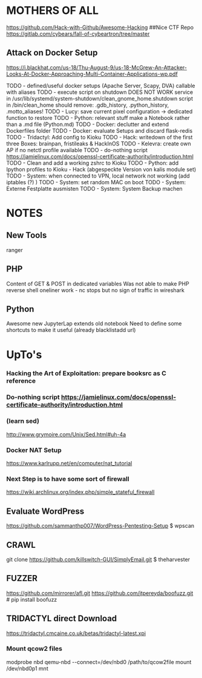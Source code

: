 # MOTHERS OF ALL
https://github.com/Hack-with-Github/Awesome-Hacking
##Nice CTF Repo
https://gitlab.com/cybears/fall-of-cybeartron/tree/master

## Attack on Docker Setup
https://i.blackhat.com/us-18/Thu-August-9/us-18-McGrew-An-Attacker-Looks-At-Docker-Approaching-Multi-Container-Applications-wp.pdf

TODO - defined/useful docker setups (Apache Server, Scapy, DVA) callable with aliases
TODO - execute script on shutdown DOES NOT WORK
       service in /usr/lib/systemd/system-shutdown/clean_gnome_home.shutdown
       script in /bin/clean_home
       should remove: .gdb_history, .python_history, .motto_aliases!
TODO - Lucy: save current pixel configuration -> dedicated function to restore
TODO - Python: relevant stuff make a Notebook rather than a .md file (Python.md)
TODO - Docker: declutter and extend Dockerfiles folder
TODO - Docker: evaluate Setups and discard flask-redis
TODO - Tridactyl: Add config to Kioku
TODO - Hack: writedown of the first three Boxes: brainpan, fristileaks & HackInOS
TODO - Kelevra: create own AP if no netctl profile available
TODO - do-nothing script https://jamielinux.com/docs/openssl-certificate-authority/introduction.html
TODO - Clean and add a working zshrc to Kioku
TODO - Python: add Ipython profiles to Kioku
        - Hack (abgespeckte Version von kalis module set)
TODO - System: when connected to VPN, local network not working (add iptables (?) )
TODO - System: set random MAC on boot
TODO - System: Externe Festplatte ausmisten
TODO - System: System Backup machen

# NOTES
## New Tools
ranger

## PHP
Content of GET & POST in dedicated variables
Was not able to make PHP reverse shell oneliner work - nc stops but no sign of traffic in wireshark

## Python 
Awesome new JupyterLap extends old notebook
Need to define some shortcuts to make it useful (already blacklistadd url)


# UpTo's
### Hacking the Art of Exploitation: prepare booksrc as C reference
### Do-nothing script https://jamielinux.com/docs/openssl-certificate-authority/introduction.html
### (learn sed)
http://www.grymoire.com/Unix/Sed.html#uh-4a 
### Docker NAT Setup
https://www.karlrupp.net/en/computer/nat_tutorial
### Next Step is to have some sort of firewall
https://wiki.archlinux.org/index.php/simple_stateful_firewall


## Evaluate WordPress
https://github.com/sammanthp007/WordPress-Pentesting-Setup
$ wpscan

## CRAWL
git clone https://github.com/killswitch-GUI/SimplyEmail.git
$ theharvester

## FUZZER
https://github.com/mirrorer/afl.git
https://github.com/jtpereyda/boofuzz.git # pip install boofuzz

## TRIDACTYL direct Download
https://tridactyl.cmcaine.co.uk/betas/tridactyl-latest.xpi


### Mount qcow2 files
modprobe nbd
qemu-nbd --connect=/dev/nbd0 /path/to/qcow2file
mount /dev/nbd0p1 mnt

